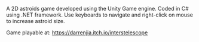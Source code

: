 A 2D astroids game developed using the Unity Game engine. Coded in C# using .NET framework. Use keyboards to navigate and right-click on mouse to increase astroid size.

Game playable at: https://darrenjia.itch.io/interstelescope
